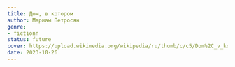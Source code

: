 ```yaml
---
title: Дом, в котором
author: Мариам Петросян
genre:
- fictionn
status: future
cover: https://upload.wikimedia.org/wikipedia/ru/thumb/c/c5/Dom%2C_v_kotorom..._%282009_cover%29.jpg/240px-Dom%2C_v_kotorom..._%282009_cover%29.jpg
date: 2023-10-26
---
```


